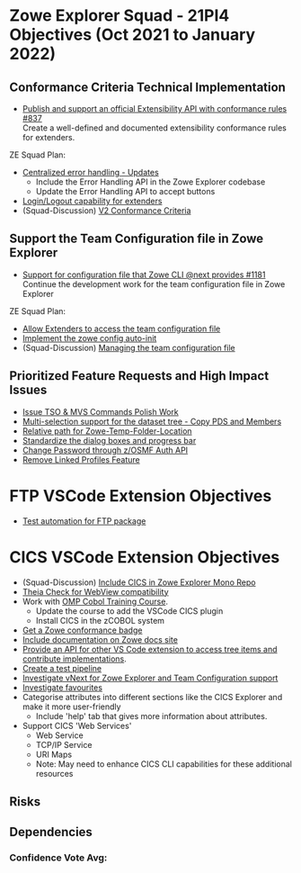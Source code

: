 # Zowe Explorer Squad - 21PI4 Objectives (Oct 2021 to January 2022)


## Conformance Criteria Technical Implementation

* [Publish and support an official Extensibility API with conformance rules #837](https://github.com/zowe/vscode-extension-for-zowe/issues/837)  
Create a well-defined and documented extensibility conformance rules for extenders.

ZE Squad Plan:  
- [Centralized error handling - Updates](https://github.com/zowe/vscode-extension-for-zowe/issues/388)
  - Include the Error Handling API in the Zowe Explorer codebase
  - Update the Error Handling API to accept buttons
- [Login/Logout capability for extenders](https://github.com/zowe/vscode-extension-for-zowe/issues/1255)
- (Squad-Discussion) [V2 Conformance Criteria ](https://github.com/zowe/vscode-extension-for-zowe/discussions/1534)

  
## Support the Team Configuration file in Zowe Explorer

* [Support for configuration file that Zowe CLI @next provides #1181](https://github.com/zowe/vscode-extension-for-zowe/issues/1181)  
Continue the development work for the team configuration file in Zowe Explorer

ZE Squad Plan:  
- [Allow Extenders to access the team configuration file](https://github.com/zowe/vscode-extension-for-zowe/issues/1528)
- [Implement the zowe config auto-init](https://github.com/zowe/vscode-extension-for-zowe/issues/1536)
- (Squad-Discussion) [Managing the team configuration file](https://github.com/zowe/vscode-extension-for-zowe/discussions/1535)

## Prioritized Feature Requests and High Impact Issues

- [Issue TSO & MVS Commands Polish Work](https://github.com/zowe/vscode-extension-for-zowe/issues/1297)
- [Multi-selection support for the dataset tree - Copy PDS and Members](https://github.com/zowe/vscode-extension-for-zowe/issues/1286)
- [Relative path for Zowe-Temp-Folder-Location](https://github.com/zowe/vscode-extension-for-zowe/issues/1053)
- [Standardize the dialog boxes and progress bar](https://github.com/zowe/vscode-extension-for-zowe/issues/1537)
- [Change Password through z/OSMF Auth API](https://github.com/zowe/vscode-extension-for-zowe/issues/1538)
- [Remove Linked Profiles Feature](https://github.com/zowe/vscode-extension-for-zowe/issues/1280)
  
# FTP VSCode Extension Objectives
- [Test automation for FTP package](https://github.com/zowe/vscode-extension-for-zowe/issues/1028)

# CICS VSCode Extension Objectives

- (Squad-Discussion) [Include CICS in Zowe Explorer Mono Repo](https://github.com/zowe/vscode-extension-for-zowe/discussions/1540)
- [Theia Check for WebView compatibility](https://github.com/zowe/vscode-extension-for-cics/issues/64)
- Work with [OMP Cobol Training Course](https://github.com/openmainframeproject/cobol-programming-course).
  - Update the course to add the VSCode CICS plugin
  - Install CICS in the zCOBOL system
- [Get a Zowe conformance badge](https://github.com/zowe/vscode-extension-for-cics/issues/105)
- [Include documentation on Zowe docs site](https://github.com/zowe/vscode-extension-for-cics/issues/106)
- [Provide an API for other VS Code extension to access tree items and contribute implementations](https://github.com/zowe/vscode-extension-for-cics/issues/101).
- [Create a test pipeline](https://github.com/zowe/vscode-extension-for-cics/issues/4)
- [Investigate vNext for Zowe Explorer and Team Configuration support](https://github.com/zowe/vscode-extension-for-cics/issues/107)
- [Investigate favourites](https://github.com/zowe/vscode-extension-for-cics/issues/92)
- Categorise attributes into different sections like the CICS Explorer and make it more user-friendly
  - Include 'help' tab that gives more information about attributes.
- Support CICS 'Web Services'
  - Web Service
  - TCP/IP Service
  - URI Maps
  - Note: May need to enhance CICS CLI capabilities for these additional resources

## Risks


## Dependencies


### Confidence Vote Avg: